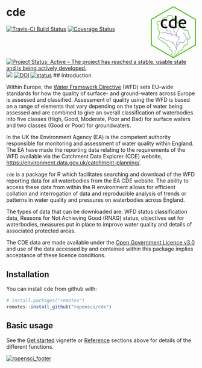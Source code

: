 
<!-- README.md is generated from README.Rmd. Please edit that file -->

# cde <img src="docs/logo/logo.png" align="right" height=140/>

[![Travis-CI Build
Status](https://travis-ci.org/ropensci/cde.svg?branch=master)](https://travis-ci.org/ropensci/cde)
[![Coverage
Status](https://coveralls.io/repos/github/ropensci/cde/badge.svg?branch=master)](https://coveralls.io/github/ropensci/cde?branch=master)
[![Project Status: Active – The project has reached a stable, usable
state and is being actively
developed.](https://www.repostatus.org/badges/latest/active.svg)](https://www.repostatus.org/#active)
[![](https://badges.ropensci.org/284_status.svg)](https://github.com/ropensci/onboarding/issues/284)
[![DOI](https://zenodo.org/badge/92712854.svg)](https://zenodo.org/badge/latestdoi/92712854)
[![status](http://joss.theoj.org/papers/0d35f75e861fcf47556d70571e226589/status.svg)](http://joss.theoj.org/papers/0d35f75e861fcf47556d70571e226589)
\#\# Introduction

Within Europe, the [Water Framework
Directive](http://ec.europa.eu/environment/water/water-framework/index_en.html)
(WFD) sets EU-wide standards for how the quality of surface- and
ground-waters across Europe is assessed and classified. Assessment of
quality using the WFD is based on a range of elements that vary
depending on the type of water being assessed and are combined to give
an overall classification of waterbodies into five classes (High, Good,
Moderate, Poor and Bad) for surface waters and two classes (Good or
Poor) for groundwaters.

In the UK the Environment Agency (EA) is the competent authority
responsible for monitoring and assessment of water quality within
England. The EA have made the reporting data relating to the
requirements of the WFD available via the Catchment Data Explorer (CDE)
website, <https://environment.data.gov.uk/catchment-planning/>.

`cde` is a package for R which facilitates searching and download of the
WFD reporting data for all waterbodies from the EA CDE website. The
ability to access these data from within the R environment allows for
efficient collation and interrogation of data and reproducible analysis
of trends or patterns in water quality and pressures on waterbodies
across England.

The types of data that can be downloaded are: WFD status classification
data, Reasons for Not Achieving Good (RNAG) status, objectives set for
waterbodies, measures put in place to improve water quality and details
of associated protected areas.

The CDE data are made available under the [Open Government Licence
v3.0](https://www.nationalarchives.gov.uk/doc/open-government-licence/version/3/)
and use of the data accessed by and contained within this package
implies acceptance of these licence conditions.

## Installation

You can install cde from github with:

``` r
# install.packages("remotes")
remotes::install_github("ropensci/cde")
```

## Basic usage

See the [Get started](https://docs.ropensci.org/cde/articles/cde.html)
vignette or
[Reference](https://docs.ropensci.org/cde/reference/index.html) sections
above for details of the different
functions.

[![ropensci\_footer](https://ropensci.org/public_images/github_footer.png)](https://ropensci.org)
